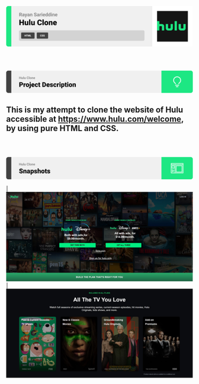 <img src="./readme/title1.svg"/>

<br><br>

<img src="./readme/title2.svg"/>

## This is my attempt to clone the website of Hulu accessible at https://www.hulu.com/welcome, by using pure HTML and CSS.

<br><br>

<!-- Prototyping -->
<img src="./readme/title3.svg"/>

| ![Landing](./readme/demo.jpg)
| ![Landing](./readme/demo2.jpg)
